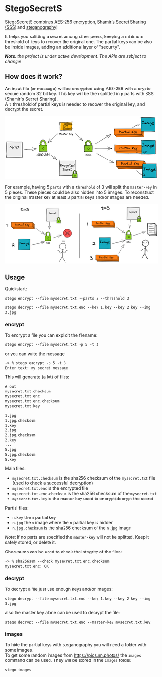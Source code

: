
# StegoSecretS

StegoSecretS combines [AES-256](https://en.wikipedia.org/wiki/Advanced_Encryption_Standard) encryption, [Shamir's Secret Sharing (SSS)](https://en.wikipedia.org/wiki/Shamir%27s_Secret_Sharing) and [steganography](https://en.wikipedia.org/wiki/Steganography)!

It helps you splitting a secret among other peers, keeping a minimum threshold of keys to recover the original one.
The partial keys can be also be inside images, adding an additional layer of "security".

***Note:** the project is under active development. The APIs are subject to change!*

## How does it work?

An input file (or message) will be encrypted using AES-256 with a crypto secure random 32 bit key. This key will be then splitted in `p` parts with SSS (Shamir's Secret Sharing).  
A `t` threshold of partial keys is needed to recover the original key, and decrypt the secret.

![IMG](doc/assets/stego1.png)

For example, having 5 `parts` with a `threshold` of 3 will split the `master-key` in 5 pieces. These pieces could be also hidden into 5 images. To reconstruct the original master key at least 3 partial keys and/or images are needed.

![IMG](doc/assets/stego4.png)



## Usage

Quickstart:

```
stego encrypt --file mysecret.txt --parts 5 --threshold 3
```
```
stego decrypt --file mysecret.txt.enc --key 1.key --key 2.key --img 3.jpg
```

### encrypt

To encrypt a file you can explicit the filename:

```
stego encrypt --file mysecret.txt -p 5 -t 3
```

or you can write the message:
```
-> % stego encrypt -p 5 -t 3
Enter text: my secret message
```

This will generate (a lot) of files:

```
# out
mysecret.txt.checksum
mysecret.txt.enc
mysecret.txt.enc.checksum
mysecret.txt.key

1.jpg
1.jpg.checksum
1.key
2.jpg
2.jpg.checksum
2.key
...
5.jpg
5.jpg.checksum
5.key
```

Main files:
- `mysecret.txt.checksum` is the sha256 checksum of the `mysecret.txt` file (used to check a successful decryption)
- `mysecret.txt.enc` is the encrypted file
- `mysecret.txt.enc.checksum` is the sha256 checksum of the `mysecret.txt`
- `mysecret.txt.key` is the master key used to encrypt/decrypt the secret

Partial files:
- `n.key` the `n` partial key
- `n.jpg` the `n` image where the `n` partial key is hidden
- `n.jpg.checksum` is the sha256 checksum of the `n.jpg` image

**Note*:* If no parts are specified the `master-key` will not be splitted. Keep it safely stored, or delete it.  


Checksums can be used to check the integrity of the files:

```
-> % sha256sum --check mysecret.txt.enc.checksum
mysecret.txt.enc: OK
```

### decrypt

To decrypt a file just use enough keys and/or images:

```
stego decrypt --file mysecret.txt.enc --key 1.key --key 2.key --img 3.jpg
```

also the master key alone can be used to decrypt the file:

```
stego decrypt --file mysecret.txt.enc --master-key mysecret.txt.key
```


### images

To hide the partial keys with steganography you will need a folder with some images.  
To get some random images from https://picsum.photos/ the `images` command can be used. They will be stored in the `images` folder.

```
stego images
```
